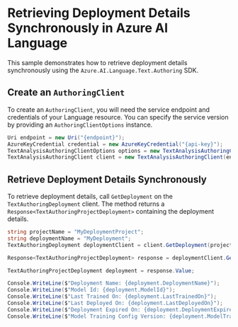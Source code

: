 # Retrieving Deployment Details Synchronously in Azure AI Language

This sample demonstrates how to retrieve deployment details synchronously using the `Azure.AI.Language.Text.Authoring` SDK.

## Create an `AuthoringClient`

To create an `AuthoringClient`, you will need the service endpoint and credentials of your Language resource. You can specify the service version by providing an `AuthoringClientOptions` instance.

```C# Snippet:CreateTextAuthoringClientForSpecificApiVersion
Uri endpoint = new Uri("{endpoint}");
AzureKeyCredential credential = new AzureKeyCredential("{api-key}");
TextAnalysisAuthoringClientOptions options = new TextAnalysisAuthoringClientOptions(TextAnalysisAuthoringClientOptions.ServiceVersion.V2024_11_15_Preview);
TextAnalysisAuthoringClient client = new TextAnalysisAuthoringClient(endpoint, credential, options);
```

## Retrieve Deployment Details Synchronously

To retrieve deployment details, call `GetDeployment` on the `TextAuthoringDeployment` client. The method returns a `Response<TextAuthoringProjectDeployment>` containing the deployment details.
  
```C# Snippet:Sample15_TextAuthoring_GetDeployment
string projectName = "MyDeploymentProject";
string deploymentName = "MyDeployment";
TextAuthoringDeployment deploymentClient = client.GetDeployment(projectName, deploymentName);

Response<TextAuthoringProjectDeployment> response = deploymentClient.GetDeployment();

TextAuthoringProjectDeployment deployment = response.Value;

Console.WriteLine($"Deployment Name: {deployment.DeploymentName}");
Console.WriteLine($"Model Id: {deployment.ModelId}");
Console.WriteLine($"Last Trained On: {deployment.LastTrainedOn}");
Console.WriteLine($"Last Deployed On: {deployment.LastDeployedOn}");
Console.WriteLine($"Deployment Expired On: {deployment.DeploymentExpiredOn}");
Console.WriteLine($"Model Training Config Version: {deployment.ModelTrainingConfigVersion}");
```
